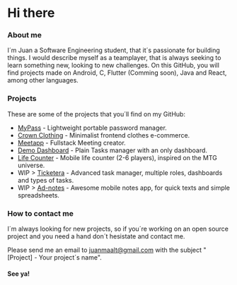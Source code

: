 # Hi there

### About me
I´m Juan a Software Engineering student, that it´s passionate for building things.
I would describe myself as a teamplayer, that is always seeking to learn something new, looking to new challenges.
On this GitHub, you will find projects made on Android, C, Flutter (Comming soon), Java and React, among other languages.

### Projects
These are some of the projects that you´ll find on my GitHub:

* [MyPass](https://github.com/juanmaalt/mypass) - Lightweight portable password manager.
* [Crown Clothing](https://github.com/juanmaalt/) - Minimalist frontend clothes e-commerce.
* [Meetapp](https://github.com/juanmaalt/Meetapp) - Fullstack Meeting creator.
* [Demo Dashboard](https://github.com/juanmaalt/DemoDashboard) - Plain Tasks manager with an only dashboard.
* [Life Counter](https://github.com/juanmaalt/Android-lifeCounter_mtg) - Mobile life counter (2-6 players), inspired on the MTG universe.
* WIP > [Ticketera]() - Advanced task manager, multiple roles, dashboards and types of tasks.
* WIP > [Ad-notes]() - Awesome mobile notes app, for quick texts and simple spreadsheets.


### How to contact me
I´m always looking for new projects, so if you´re working on an open source project and you need a hand don´t hesistate and contact me.

Please send me an email to juanmaalt@gmail.com with the subject "[Project] - Your project´s name".

#### See ya!

<!--
**juanmaalt/juanmaalt** is a ✨ _special_ ✨ repository because its `README.md` (this file) appears on your GitHub profile.

Here are some ideas to get you started:

- 🔭 I’m currently working on ...
- 🌱 I’m currently learning ...
- 👯 I’m looking to collaborate on ...
- 🤔 I’m looking for help with ...
- 💬 Ask me about ...
- 📫 How to reach me: ...
- 😄 Pronouns: ...
- ⚡ Fun fact: ...
-->

